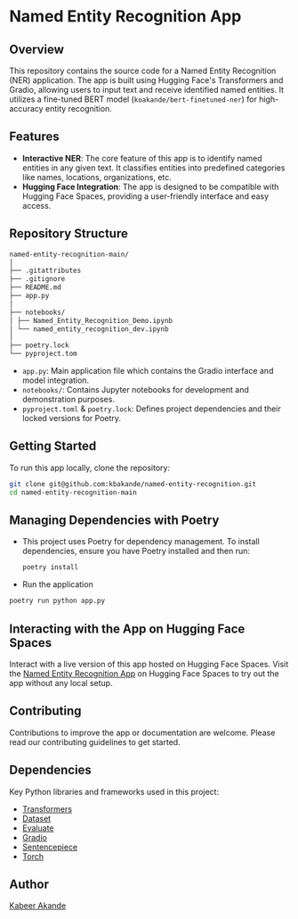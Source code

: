 # Named Entity Recognition App

## Overview
This repository contains the source code for a Named Entity Recognition (NER) application. The app is built using Hugging Face's Transformers and Gradio, allowing users to input text and receive identified named entities. It utilizes a fine-tuned BERT model (`koakande/bert-finetuned-ner`) for high-accuracy entity recognition.

## Features
- **Interactive NER**: The core feature of this app is to identify named entities in any given text. It classifies entities into predefined categories like names, locations, organizations, etc.
- **Hugging Face Integration**: The app is designed to be compatible with Hugging Face Spaces, providing a user-friendly interface and easy access.

## Repository Structure

```graphql
named-entity-recognition-main/
│
├── .gitattributes
├── .gitignore
├── README.md
├── app.py
│
├── notebooks/
│ ├── Named_Entity_Recognition_Demo.ipynb
│ └── named_entity_recognition_dev.ipynb
│
├── poetry.lock
└── pyproject.tom
```

- `app.py`: Main application file which contains the Gradio interface and model integration.
- `notebooks/`: Contains Jupyter notebooks for development and demonstration purposes.
- `pyproject.toml` & `poetry.lock`: Defines project dependencies and their locked versions for Poetry.

## Getting Started
To run this app locally, clone the repository:

```bash
git clone git@github.com:kbakande/named-entity-recognition.git
cd named-entity-recognition-main
```

## Managing Dependencies with Poetry
* This project uses Poetry for dependency management. To install dependencies, ensure you have Poetry installed and then run:
    ```bash
    poetry install
    ```
* Run the application
```bash
poetry run python app.py
```

## Interacting with the App on Hugging Face Spaces
Interact with a live version of this app hosted on Hugging Face Spaces. Visit the [Named Entity Recognition App](https://huggingface.co/spaces/koakande/named_entity_recognition) on Hugging Face Spaces to try out the app without any local setup.

## Contributing
Contributions to improve the app or documentation are welcome. Please read our contributing guidelines to get started.

## Dependencies

Key Python libraries and frameworks used in this project:

* [Transformers](https://pypi.org/project/transformers/)
* [Dataset](https://pypi.org/project/datasets/)
* [Evaluate](https://pypi.org/project/evaluate/)
* [Gradio](https://pypi.org/project/gradio/)
* [Sentencepiece](https://pypi.org/project/sentencepiece/)
* [Torch](https://pypi.org/project/torch/)

## Author
[Kabeer Akande](https://www.linkedin.com/in/koakande/)